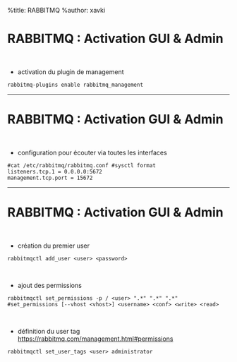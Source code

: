 %title: RABBITMQ
%author: xavki


# RABBITMQ : Activation GUI & Admin



<br>

* activation du plugin de management

```
rabbitmq-plugins enable rabbitmq_management
```

----------------------------------------------------------------------

# RABBITMQ : Activation GUI & Admin


<br>

* configuration pour écouter via toutes les interfaces

```
#cat /etc/rabbitmq/rabbitmq.conf #sysctl format
listeners.tcp.1 = 0.0.0.0:5672
management.tcp.port = 15672
```

----------------------------------------------------------------------

# RABBITMQ : Activation GUI & Admin

<br>

* création du premier user

```
rabbitmqctl add_user <user> <password>
```

<br>

* ajout des permissions

```
rabbitmqctl set_permissions -p / <user> ".*" ".*" ".*"
#set_permissions [--vhost <vhost>] <username> <conf> <write> <read>
```

<br>

* définition du user tag
https://rabbitmq.com/management.html#permissions

```
rabbitmqctl set_user_tags <user> administrator
```




